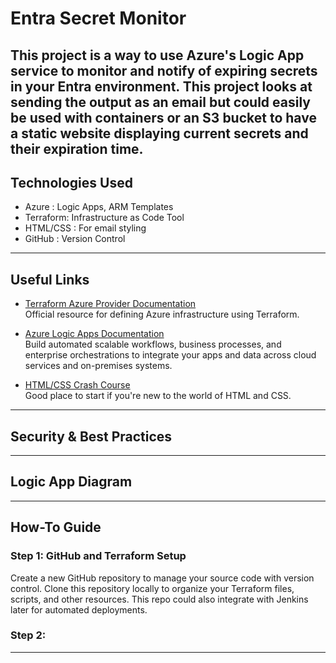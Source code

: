 # Entra Secret Monitor

This project is a way to use Azure's Logic App service to monitor and notify of expiring secrets in your Entra environment. This project looks at sending the output as an email but could easily be used with containers or an S3 bucket to have a static website displaying current secrets and their expiration time.
---

## Technologies Used  
- Azure : Logic Apps, ARM Templates
- Terraform: Infrastructure as Code Tool  
- HTML/CSS : For email styling
- GitHub : Version Control

---

## Useful Links
- [Terraform Azure Provider Documentation](https://registry.terraform.io/providers/hashicorp/azurerm/latest/docs)  
  Official resource for defining Azure infrastructure using Terraform.

- [Azure Logic Apps Documentation](https://learn.microsoft.com/en-us/azure/logic-apps/)  
  Build automated scalable workflows, business processes, and enterprise orchestrations to integrate your apps and data across cloud services and on-premises systems.

- [HTML/CSS Crash Course](https://www.youtube.com/watch?v=G3e-cpL7ofc&t=7756s)  
  Good place to start if you're new to the world of HTML and CSS.

---
## Security & Best Practices
---
## Logic App Diagram
---

## How-To Guide

### Step 1: GitHub and Terraform Setup  
Create a new GitHub repository to manage your source code with version control. Clone this repository locally to organize your Terraform files, scripts, and other resources. This repo could also integrate with Jenkins later for automated deployments.

### Step 2: 

---